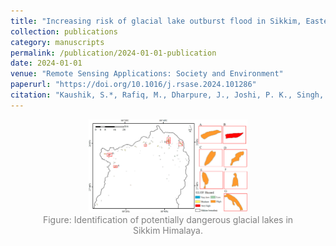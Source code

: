 ```yaml
---
title: "Increasing risk of glacial lake outburst flood in Sikkim, Eastern Himalaya under climate warming"
collection: publications
category: manuscripts
permalink: /publication/2024-01-01-publication
date: 2024-01-01
venue: "Remote Sensing Applications: Society and Environment"
paperurl: "https://doi.org/10.1016/j.rsase.2024.101286"
citation: "Kaushik, S.*, Rafiq, M., Dharpure, J., Joshi, P. K., Singh, T., Howat, I., Moortgat, J., & Dietz, A.J. (2024). Glacial Lake outburst flood risk assessment and dam break modeling in Sikkim Himalaya. Remote Sensing Applications: Society and Environment."
---
```


<figure style="text-align: center;">
    <img src="../images/RSA.jpg" alt="Landslide Susceptibility Assessment" style="width: 60%;">
    <figcaption style="font-size: 14px; color: gray;">
        Figure: Identification of potentially dangerous glacial lakes in Sikkim Himalaya.
    </figcaption>
</figure>

